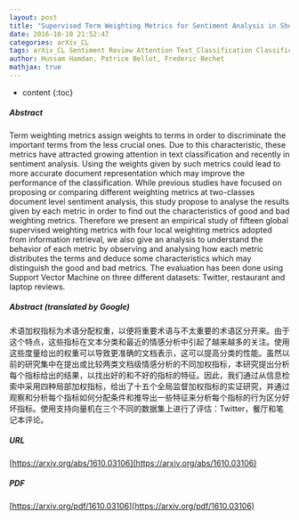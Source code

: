 ```yaml
---
layout: post
title: "Supervised Term Weighting Metrics for Sentiment Analysis in Short Text"
date: 2016-10-10 21:52:47
categories: arXiv_CL
tags: arXiv_CL Sentiment Review Attention Text_Classification Classification
author: Hussam Hamdan, Patrice Bellot, Frederic Bechet
mathjax: true
---
```


* content
{:toc}

##### Abstract
Term weighting metrics assign weights to terms in order to discriminate the important terms from the less crucial ones. Due to this characteristic, these metrics have attracted growing attention in text classification and recently in sentiment analysis. Using the weights given by such metrics could lead to more accurate document representation which may improve the performance of the classification. While previous studies have focused on proposing or comparing different weighting metrics at two-classes document level sentiment analysis, this study propose to analyse the results given by each metric in order to find out the characteristics of good and bad weighting metrics. Therefore we present an empirical study of fifteen global supervised weighting metrics with four local weighting metrics adopted from information retrieval, we also give an analysis to understand the behavior of each metric by observing and analysing how each metric distributes the terms and deduce some characteristics which may distinguish the good and bad metrics. The evaluation has been done using Support Vector Machine on three different datasets: Twitter, restaurant and laptop reviews.

##### Abstract (translated by Google)
术语加权指标为术语分配权重，以便将重要术语与不太重要的术语区分开来。由于这个特点，这些指标在文本分类和最近的情感分析中引起了越来越多的关注。使用这些度量给出的权重可以导致更准确的文档表示，这可以提高分类的性能。虽然以前的研究集中在提出或比较两类文档级情感分析的不同加权指标，本研究提出分析每个指标给出的结果，以找出好的和不好的指标的特征。因此，我们通过从信息检索中采用四种局部加权指标，给出了十五个全局监督加权指标的实证研究，并通过观察和分析每个指标如何分配条件和推导出一些特征来分析每个指标的行为区分好坏指标。使用支持向量机在三个不同的数据集上进行了评估：Twitter，餐厅和笔记本评论。

##### URL
[https://arxiv.org/abs/1610.03106](https://arxiv.org/abs/1610.03106)

##### PDF
[https://arxiv.org/pdf/1610.03106](https://arxiv.org/pdf/1610.03106)

